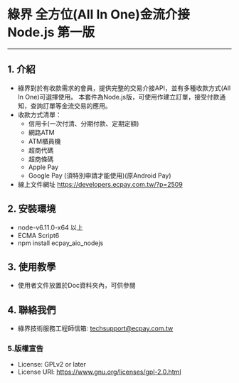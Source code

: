 # 綠界 全方位(All In One)金流介接Node.js 第一版
---

## 1. 介紹

  - 綠界對於有收款需求的會員，提供完整的交易介接API，並有多種收款方式(All In One)可選擇使用。 本套件為Node.js版，可使用作建立訂單，接受付款通知，查詢訂單等金流交易的應用。
  - 收款方式清單：
    - 信用卡(一次付清、分期付款、定期定額)
    - 網路ATM
    - ATM櫃員機
    - 超商代碼
    - 超商條碼
    - Apple Pay
    - Google Pay (須特別申請才能使用)(原Android Pay)
  - 線上文件網址  https://developers.ecpay.com.tw/?p=2509

## 2. 安裝環境
  - node-v6.11.0-x64  以上
  - ECMA Script6
  - npm install ecpay_aio_nodejs
 

## 3. 使用教學
  - 使用者文件放置於Doc資料夾內，可供參閱
  


## 4. 聯絡我們
  - 綠界技術服務工程師信箱: techsupport@ecpay.com.tw

### 5.版權宣告

* License: GPLv2 or later
* License URI: https://www.gnu.org/licenses/gpl-2.0.html



[//]: # (These are reference links used in the body of this note and get stripped out when the markdown processor does its job. There is no need to format nicely because it shouldn't be seen. Thanks SO - http://stackoverflow.com/questions/4823468/store-comments-in-markdown-syntax)

